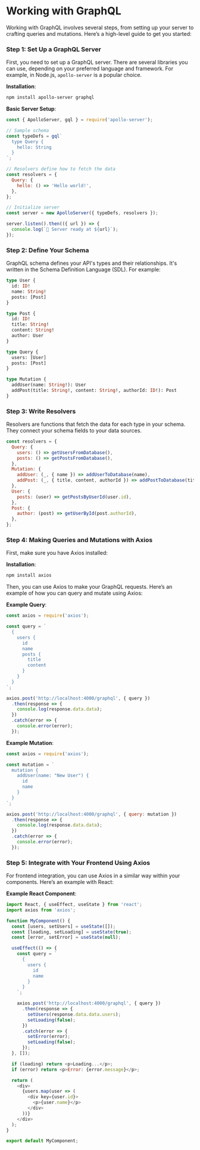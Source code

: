 # Working with GraphQL

Working with GraphQL involves several steps, from setting up your server to crafting queries and mutations. Here’s a high-level guide to get you started:

### Step 1: Set Up a GraphQL Server
First, you need to set up a GraphQL server. There are several libraries you can use, depending on your preferred language and framework. For example, in Node.js, `apollo-server` is a popular choice.

**Installation**:
```bash
npm install apollo-server graphql
```

**Basic Server Setup**:
```javascript
const { ApolloServer, gql } = require('apollo-server');

// Sample schema
const typeDefs = gql`
  type Query {
    hello: String
  }
`;

// Resolvers define how to fetch the data
const resolvers = {
  Query: {
    hello: () => 'Hello world!',
  },
};

// Initialize server
const server = new ApolloServer({ typeDefs, resolvers });

server.listen().then(({ url }) => {
  console.log(`🚀 Server ready at ${url}`);
});
```

### Step 2: Define Your Schema
GraphQL schema defines your API's types and their relationships. It's written in the Schema Definition Language (SDL). For example:

```graphql
type User {
  id: ID!
  name: String!
  posts: [Post]
}

type Post {
  id: ID!
  title: String!
  content: String!
  author: User
}

type Query {
  users: [User]
  posts: [Post]
}

type Mutation {
  addUser(name: String!): User
  addPost(title: String!, content: String!, authorId: ID!): Post
}
```

### Step 3: Write Resolvers
Resolvers are functions that fetch the data for each type in your schema. They connect your schema fields to your data sources.

```javascript
const resolvers = {
  Query: {
    users: () => getUsersFromDatabase(),
    posts: () => getPostsFromDatabase(),
  },
  Mutation: {
    addUser: (_, { name }) => addUserToDatabase(name),
    addPost: (_, { title, content, authorId }) => addPostToDatabase(title, content, authorId),
  },
  User: {
    posts: (user) => getPostsByUserId(user.id),
  },
  Post: {
    author: (post) => getUserById(post.authorId),
  },
};
```

### Step 4: Making Queries and Mutations with Axios

First, make sure you have Axios installed:

**Installation**:
```bash
npm install axios
```

Then, you can use Axios to make your GraphQL requests. Here’s an example of how you can query and mutate using Axios:

**Example Query**:
```javascript
const axios = require('axios');

const query = `
  {
    users {
      id
      name
      posts {
        title
        content
      }
    }
  }
`;

axios.post('http://localhost:4000/graphql', { query })
  .then(response => {
    console.log(response.data.data);
  })
  .catch(error => {
    console.error(error);
  });
```

**Example Mutation**:
```javascript
const axios = require('axios');

const mutation = `
  mutation {
    addUser(name: "New User") {
      id
      name
    }
  }
`;

axios.post('http://localhost:4000/graphql', { query: mutation })
  .then(response => {
    console.log(response.data.data);
  })
  .catch(error => {
    console.error(error);
  });
```

### Step 5: Integrate with Your Frontend Using Axios

For frontend integration, you can use Axios in a similar way within your components. Here’s an example with React:

**Example React Component**:
```javascript
import React, { useEffect, useState } from 'react';
import axios from 'axios';

function MyComponent() {
  const [users, setUsers] = useState([]);
  const [loading, setLoading] = useState(true);
  const [error, setError] = useState(null);

  useEffect(() => {
    const query = `
      {
        users {
          id
          name
        }
      }
    `;

    axios.post('http://localhost:4000/graphql', { query })
      .then(response => {
        setUsers(response.data.data.users);
        setLoading(false);
      })
      .catch(error => {
        setError(error);
        setLoading(false);
      });
  }, []);

  if (loading) return <p>Loading...</p>;
  if (error) return <p>Error: {error.message}</p>;

  return (
    <div>
      {users.map(user => (
        <div key={user.id}>
          <p>{user.name}</p>
        </div>
      ))}
    </div>
  );
}

export default MyComponent;
```

